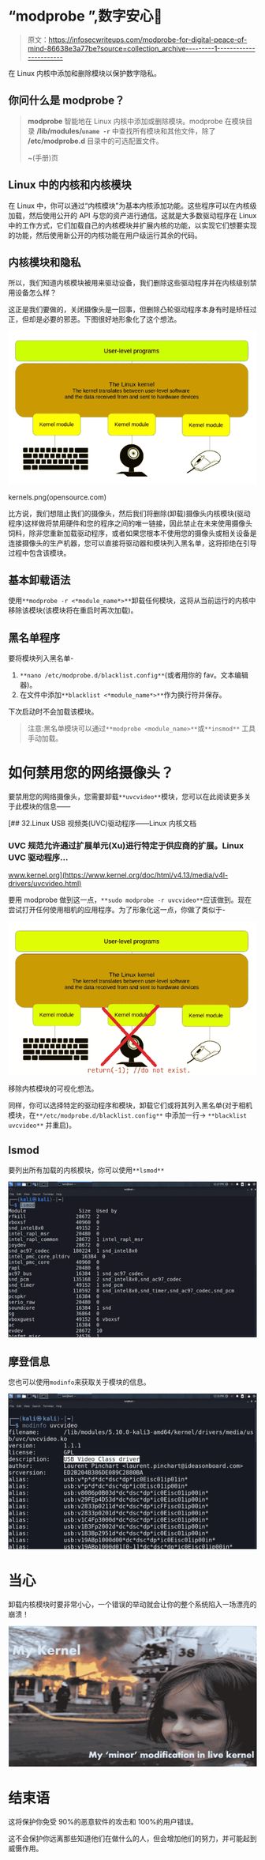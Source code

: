 # “modprobe ”,数字安心🍃

> 原文：<https://infosecwriteups.com/modprobe-for-digital-peace-of-mind-86638e3a77be?source=collection_archive---------1----------------------->

在 Linux 内核中添加和删除模块以保护数字隐私。

## 你问什么是 modprobe？

> **modprobe** 智能地在 Linux 内核中添加或删除模块。modprobe 在模块目录 **/lib/modules/`uname -r`** 中查找所有模块和其他文件，除了 **/etc/modprobe.d** 目录中的可选配置文件。
> 
> ~(手册)页

## Linux 中的内核和内核模块

在 Linux 中，你可以通过“内核模块”为基本内核添加功能。这些程序可以在内核级加载，然后使用公开的 API 与您的资产进行通信。这就是大多数驱动程序在 Linux 中的工作方式，它们加载自己的内核模块并扩展内核的功能，以实现它们想要实现的功能，然后使用新公开的内核功能在用户级运行其余的代码。

## 内核模块和隐私

所以，我们知道内核模块被用来驱动设备，我们删除这些驱动程序并在内核级别禁用设备怎么样？

这正是我们要做的，关闭摄像头是一回事，但删除凸轮驱动程序本身有时是矫枉过正，但却是必要的邪恶。下图很好地形象化了这个想法。

![](img/46bb0f7f9d2d1a402581d7c8f1c15873.png)

kernels.png(opensource.com)

比方说，我们想阻止我们的摄像头，然后我们将删除(卸载)摄像头内核模块(驱动程序)这样做将禁用硬件和您的程序之间的唯一链接，因此禁止在未来使用摄像头饲料，除非您重新加载驱动程序，或者如果您根本不使用您的摄像头或相关设备是连接摄像头的生产机器，您可以直接将驱动器和模块列入黑名单，这将拒绝在引导过程中包含该模块。

## 基本卸载语法

使用`**modprobe -r <*module_name*>**`卸载任何模块，这将从当前运行的内核中移除该模块(该模块将在重启时再次加载)。

## 黑名单程序

要将模块列入黑名单-

1.  `**nano /etc/modprobe.d/blacklist.config**`(或者用你的 fav。文本编辑器)。
2.  在文件中添加`**blacklist <*module_name*>**`作为换行符并保存。

下次启动时不会加载该模块。

> 注意:黑名单模块可以通过`**modprobe <module_name>**`或`**insmod**` 工具手动加载。

# 如何禁用您的网络摄像头？

要禁用您的网络摄像头，您需要卸载`**uvcvideo**`模块，您可以在此阅读更多关于此模块的信息——

 [## 32.Linux USB 视频类(UVC)驱动程序——Linux 内核文档

### UVC 规范允许通过扩展单元(Xu)进行特定于供应商的扩展。Linux UVC 驱动程序…

www.kernel.org](https://www.kernel.org/doc/html/v4.13/media/v4l-drivers/uvcvideo.html) 

要用 modprobe 做到这一点，`**sudo modprobe -r uvcvideo**`应该做到。现在尝试打开任何使用相机的应用程序。为了形象化这一点，你做了类似于-

![](img/76a28284205889d6e0aef98fd0a4a002.png)

移除内核模块的可视化想法。

同样，你可以选择特定的驱动程序和模块，卸载它们或将其列入黑名单(对于相机模块，在`**/etc/modprobe.d/blacklist.config**` 中添加一行→ `**blacklist uvcvideo**` 并重启)。

## lsmod

要列出所有加载的内核模块，你可以使用`**lsmod**`

![](img/f7af5014aa8953168a6d4683759e6f3d.png)

## 摩登信息

您也可以使用`modinfo`来获取关于模块的信息。

![](img/fdbc0df1acc876402efe281781dc6211.png)

# 当心

卸载内核模块时要非常小心，一个错误的举动就会让你的整个系统陷入一场漂亮的崩溃！

![](img/59a7b86fd612a4519cf95505be867a39.png)

# 结束语

这将保护你免受 90%的恶意软件的攻击和 100%的用户错误。

这不会保护你远离那些知道他们在做什么的人，但会增加他们的努力，并可能起到威慑作用。